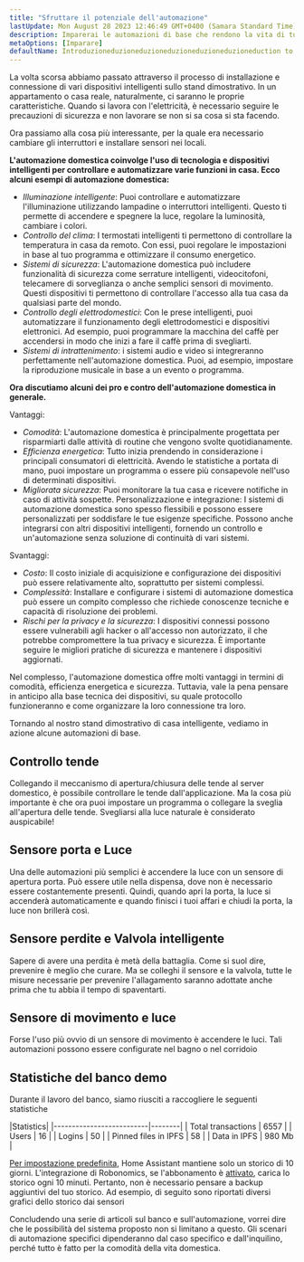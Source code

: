 ```yaml
---
title: "Sfruttare il potenziale dell'automazione"
lastUpdate: Mon August 28 2023 12:46:49 GMT+0400 (Samara Standard Time)
description: Imparerai le automazioni di base che rendono la vita di tutti i giorni più facile sull'esempio di uno stand per la casa intelligente.
metaOptions: [Imparare]
defaultName: Introduzioneduzioneduzioneduzioneduzioneduzioneduction to open source solution for private smart homes
---
```


<RoboAcademyText>La volta scorsa abbiamo passato attraverso il processo di installazione e connessione di vari dispositivi intelligenti sullo stand dimostrativo. In un appartamento o casa reale, naturalmente, ci saranno le proprie caratteristiche. Quando si lavora con l'elettricità, è necessario seguire le precauzioni di sicurezza e non lavorare se non si sa cosa si sta facendo.

Ora passiamo alla cosa più interessante, per la quale era necessario cambiare gli interruttori e installare sensori nei locali.</RoboAcademyText>

**L'automazione domestica coinvolge l'uso di tecnologia e dispositivi intelligenti per controllare e automatizzare varie funzioni in casa. Ecco alcuni esempi di automazione domestica:**

* *Illuminazione intelligente*: Puoi controllare e automatizzare l'illuminazione utilizzando lampadine o interruttori intelligenti. Questo ti permette di accendere e spegnere la luce, regolare la luminosità, cambiare i colori.
* *Controllo del clima*: I termostati intelligenti ti permettono di controllare la temperatura in casa da remoto. Con essi, puoi regolare le impostazioni in base al tuo programma e ottimizzare il consumo energetico.
* *Sistemi di sicurezza*: L'automazione domestica può includere funzionalità di sicurezza come serrature intelligenti, videocitofoni, telecamere di sorveglianza o anche semplici sensori di movimento. Questi dispositivi ti permettono di controllare l'accesso alla tua casa da qualsiasi parte del mondo.
* *Controllo degli elettrodomestici*: Con le prese intelligenti, puoi automatizzare il funzionamento degli elettrodomestici e dispositivi elettronici. Ad esempio, puoi programmare la macchina del caffè per accendersi in modo che inizi a fare il caffè prima di svegliarti.
* *Sistemi di intrattenimento*: i sistemi audio e video si integreranno perfettamente nell'automazione domestica. Puoi, ad esempio, impostare la riproduzione musicale in base a un evento o programma.

**Ora discutiamo alcuni dei pro e contro dell'automazione domestica in generale.**

Vantaggi:

* *Comodità*: L'automazione domestica è principalmente progettata per risparmiarti dalle attività di routine che vengono svolte quotidianamente.
* *Efficienza energetica*: Tutto inizia prendendo in considerazione i principali consumatori di elettricità. Avendo le statistiche a portata di mano, puoi impostare un programma o essere più consapevole nell'uso di determinati dispositivi.
* *Migliorata sicurezza*: Puoi monitorare la tua casa e ricevere notifiche in caso di attività sospette.
Personalizzazione e integrazione: I sistemi di automazione domestica sono spesso flessibili e possono essere personalizzati per soddisfare le tue esigenze specifiche. Possono anche integrarsi con altri dispositivi intelligenti, fornendo un controllo e un'automazione senza soluzione di continuità di vari sistemi.

Svantaggi:

* *Costo*: Il costo iniziale di acquisizione e configurazione dei dispositivi può essere relativamente alto, soprattutto per sistemi complessi.
* *Complessità*: Installare e configurare i sistemi di automazione domestica può essere un compito complesso che richiede conoscenze tecniche e capacità di risoluzione dei problemi.
* *Rischi per la privacy e la sicurezza*: I dispositivi connessi possono essere vulnerabili agli hacker o all'accesso non autorizzato, il che potrebbe compromettere la tua privacy e sicurezza. È importante seguire le migliori pratiche di sicurezza e mantenere i dispositivi aggiornati.

Nel complesso, l'automazione domestica offre molti vantaggi in termini di comodità, efficienza energetica e sicurezza. Tuttavia, vale la pena pensare in anticipo alla base tecnica dei dispositivi, su quale protocollo funzioneranno e come organizzare la loro connessione tra loro.

Tornando al nostro stand dimostrativo di casa intelligente, vediamo in azione alcune automazioni di base.

## Controllo tende

<LessonVideo :videos="[{src: 'https://crustipfs.info/ipfs/QmRMibK3Huppxfhvjk3Hs5NBn4ndFoxHHA2mJn22URnwf4', type: 'webm'}]" cover="smart-home-intro/assembling-smart-home-board-1.png" />

Collegando il meccanismo di apertura/chiusura delle tende al server domestico, è possibile controllare le tende dall'applicazione. Ma la cosa più importante è che ora puoi impostare un programma o collegare la sveglia all'apertura delle tende. Svegliarsi alla luce naturale è considerato auspicabile!

## Sensore porta e Luce

<LessonVideo :videos="[{src: 'https://crustipfs.info/ipfs/QmR1WHAAdmPxSP2neFV8VhqFShbeVaYUsNLQ7n9Exh3JUz', type: 'webm'}]" cover="smart-home-intro/assembling-smart-home-board-1.png" />

Una delle automazioni più semplici è accendere la luce con un sensore di apertura porta. Può essere utile nella dispensa, dove non è necessario essere costantemente presenti. Quindi, quando apri la porta, la luce si accenderà automaticamente e quando finisci i tuoi affari e chiudi la porta, la luce non brillerà così.

## Sensore perdite e Valvola intelligente

<LessonVideo :videos="[{src: 'https://crustipfs.info/ipfs/QmVEdwbE1wagebNybfneGKWpAPp3fyXBNnFRt2vduyMSCP', type: 'webm'}]" cover="smart-home-intro/assembling-smart-home-board-1.png" />

Sapere di avere una perdita è metà della battaglia. Come si suol dire, prevenire è meglio che curare. Ma se colleghi il sensore e la valvola, tutte le misure necessarie per prevenire l'allagamento saranno adottate anche prima che tu abbia il tempo di spaventarti.

## Sensore di movimento e luce

<LessonVideo :videos="[{src: 'https://crustipfs.info/ipfs/QmWMAC3dUvuUg6Zxszoe3aJDatPCaw48QVSyujWyrhKJih', type: 'webm'}]" cover="smart-home-intro/assembling-smart-home-board-1.png" />

Forse l'uso più ovvio di un sensore di movimento è accendere le luci. Tali automazioni possono essere configurate nel bagno o nel corridoio

## Statistiche del banco demo

Durante il lavoro del banco, siamo riusciti a raccogliere le seguenti statistiche

|Statistics|
|--------------------------|--------|
| Total transactions       | 6557   |
| Users                    | 16     |
| Logins                   | 50     |
| Pinned files in IPFS     | 58     |
| Data in IPFS             | 980 Mb |

[Per impostazione predefinita](https://www.home-assistant.io/integrations/recorder/), Home Assistant mantiene solo un storico di 10 giorni. L'integrazione di Robonomics, se l'abbonamento è [attivato](https://dapp.robonomics.network/#/rws-activate), carica lo storico ogni 10 minuti. Pertanto, non è necessario pensare a backup aggiuntivi del tuo storico. Ad esempio, di seguito sono riportati diversi grafici dello storico dai sensori

<LessonImages figure figureCaption="Image 1. Turn on the boiler button" src="smart-home-intro/unleash-boiler.png" alt="Image 1. Turn on the boiler button"/>

<LessonImages figure figureCaption="Image 2. Temperature sensor" src="smart-home-intro/unleash-temperature.png" alt="Image 2. Temperature sensor"/>

<LessonImages figure figureCaption="Image 3. Humidity sensor" src="smart-home-intro/unleash-humidity.png" alt="Image 3. Humidity sensor"/>

Concludendo una serie di articoli sul banco e sull'automazione, vorrei dire che le possibilità del sistema proposto non si limitano a questo. Gli scenari di automazione specifici dipenderanno dal caso specifico e dall'inquilino, perché tutto è fatto per la comodità della vita domestica.

